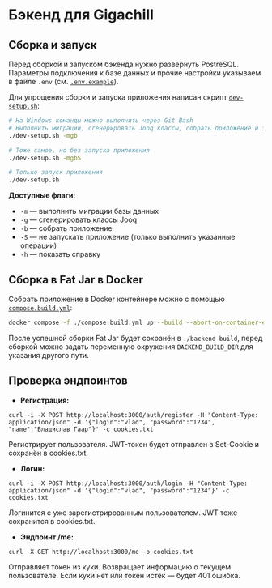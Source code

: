 # Бэкенд для Gigachill

## Сборка и запуск

Перед сборкой и запуском бэкенда нужно развернуть PostreSQL. Параметры подключения к базе данных и прочие настройки указываем в файле `.env` (см. [`.env.example`](.env.example)).

Для упрощения сборки и запуска приложения написан скрипт [`dev-setup.sh`](dev-setup.sh):

```bash
# На Windows команды можно выполнить через Git Bash
# Выполнить миграции, сгенерировать Jooq классы, собрать приложение и запустить
./dev-setup.sh -mgb

# Тоже самое, но без запуска приложения
./dev-setup.sh -mgbS

# Только запуск приложения
./dev-setup.sh
```

**Доступные флаги:**
- `-m` — выполнить миграции базы данных
- `-g` — сгенерировать классы Jooq
- `-b` — собрать приложение
- `-S` — не запускать приложение (только выполнить указанные операции)
- `-h` — показать справку

## Сборка в Fat Jar в Docker

Собрать приложение в Docker контейнере можно с помощью [`compose.build.yml`](compose.build.yml):

```bash
docker compose -f ./compose.build.yml up --build --abort-on-container-exit --exit-code-from backend-builder
```

После успешной сборки Fat Jar будет сохранён в `./backend-build`, перед сборкой можно задать переменную окружения `BACKEND_BUILD_DIR` для указания другого пути.

## Проверка эндпоинтов
- **Регистрация:**
```pwsh
curl -i -X POST http://localhost:3000/auth/register -H "Content-Type: application/json" -d '{"login":"vlad", "password":"1234", "name":"Владислав Гаар"}' -c cookies.txt
```
Регистрирует пользователя. JWT-токен будет отправлен в Set-Cookie и сохранён в cookies.txt.

- **Логин:**
```pwsh
curl -i -X POST http://localhost:3000/auth/login -H "Content-Type: application/json" -d '{"login":"vlad", "password":"1234"}' -c cookies.txt
```
Логинится с уже зарегистрированным пользователем. JWT тоже сохранится в cookies.txt.

- **Эндпоинт /me:**
```pwsh
curl -X GET http://localhost:3000/me -b cookies.txt
```
Отправляет токен из куки. Возвращает информацию о текущем пользователе. Если куки нет или токен истёк — будет 401 ошибка.